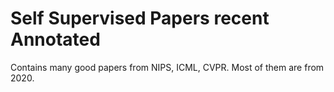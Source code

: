 # Self Supervised Papers recent Annotated
Contains many good papers from NIPS, ICML, CVPR. 
Most of them are from 2020. 
